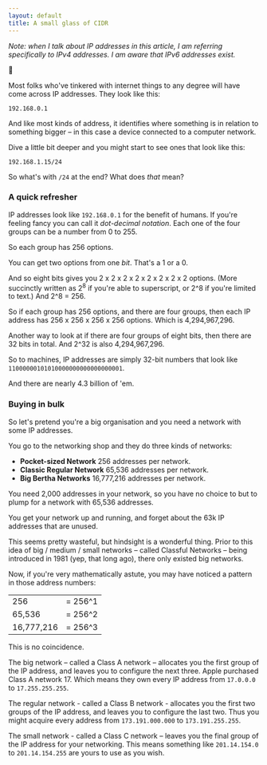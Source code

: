 ```yaml
---
layout: default
title: A small glass of CIDR
---
```


*Note: when I talk about IP addresses in this article, I am referring specifically to IPv4 addresses. I am aware that IPv6 addresses exist.*

:apple:

Most folks who've tinkered with internet things to any degree will have come across IP addresses. They look like this:

```
192.168.0.1
```

And like most kinds of address, it identifies where something is in relation to something bigger – in this case a device connected to a computer network.

Dive a little bit deeper and you might start to see ones that look like this:

```
192.168.1.15/24
```

So what's with `/24` at the end? What does *that* mean?

### A quick refresher

IP addresses look like `192.168.0.1` for the benefit of humans. If you're feeling fancy you can call it *dot-decimal notation*. Each one of the four groups can be a number from 0 to 255.

So each group has 256 options.

You can get two options from one *bit*. That's a 1 or a 0.

And so eight bits gives you 2 x 2 x 2 x 2 x 2 x 2 x 2 x 2 options. (More succinctly written as 2<sup>8</sup> if you're able to superscript, or 2^8 if you're limited to text.) And 2^8 = 256.

So if each group has 256 options, and there are four groups, then each IP address has 256 x 256 x 256 x 256 options. Which is 4,294,967,296.

Another way to look at if there are four groups of eight bits, then there are 32 bits in total. And 2^32 is also 4,294,967,296.

So to machines, IP addresses are simply 32-bit numbers that look like `11000000101010000000000000000001`.

And there are nearly 4.3 billion of 'em.

### Buying in bulk

So let's pretend you're a big organisation and you need a network with some IP addresses.

You go to the networking shop and they do three kinds of networks:

- **Pocket-sized Network** 256 addresses per network.
- **Classic Regular Network** 65,536 addresses per network.
- **Big Bertha Networks** 16,777,216 addresses per network.

You need 2,000 addresses in your network, so you have no choice to but to plump for a network with 65,536 addresses.

You get your network up and running, and forget about the 63k IP addresses that are unused.

This seems pretty wasteful, but hindsight is a wonderful thing. Prior to this idea of big / medium / small networks – called Classful Networks – being introduced in 1981 (yep, that long ago), there only existed big networks.

Now, if you're very mathematically astute, you may have noticed a pattern in those address numbers:

<table>
  <tr>
    <td>256</td>
    <td>= 256^1</td>
  </tr>
  <tr>
    <td>65,536</td>
    <td>= 256^2</td>
  </tr>
  <tr>
    <td>16,777,216</td>
    <td>= 256^3</td>
  </tr>
</table>

This is no coincidence.

The big network – called a Class A network – allocates you the first group of the IP address, and leaves you to configure the next three. Apple purchased Class A network 17. Which means they own every IP address from `17.0.0.0` to `17.255.255.255`.

The regular network - called a Class B network - allocates you the first two groups of the IP address, and leaves you to configure the last two. Thus you might acquire every address from `173.191.000.000` to `173.191.255.255`.

The small network - called a Class C network – leaves you the final group of the IP address for your networking. This means something like `201.14.154.0` to `201.14.154.255` are yours to use as you wish.
